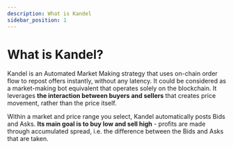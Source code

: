 ```yaml
---
description: What is Kandel
sidebar_position: 1
---
```



# What is Kandel?

Kandel is an Automated Market Making strategy that uses on-chain order flow to repost offers instantly, without any latency. It could be considered as a market-making bot equivalent that operates solely on the blockchain. It leverages **the interaction between buyers and sellers** that creates price movement, rather than the price itself.

Within a market and price range you select, Kandel automatically posts Bids and Asks. **Its main goal is to buy low and sell high** - profits are made through accumulated spread, i.e. the difference between the Bids and Asks that are taken.